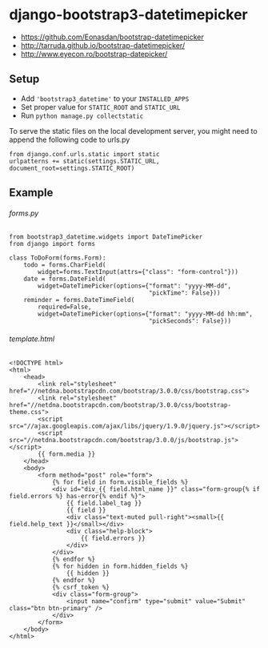 django-bootstrap3-datetimepicker
================================

* https://github.com/Eonasdan/bootstrap-datetimepicker
* http://tarruda.github.io/bootstrap-datetimepicker/
* http://www.eyecon.ro/bootstrap-datepicker/


Setup
-------------------------------

- Add `'bootstrap3_datetime'` to your `INSTALLED_APPS`
- Set proper value for `STATIC_ROOT` and `STATIC_URL`
- Run `python manage.py collectstatic`


To serve the static files on the local development server, 
you might need to append the following code to urls.py

	from django.conf.urls.static import static
	urlpatterns += static(settings.STATIC_URL, document_root=settings.STATIC_ROOT)


Example
--------------------------------

###### forms.py
	from bootstrap3_datetime.widgets import DateTimePicker
	from django import forms
	
	class ToDoForm(forms.Form):
		todo = forms.CharField(
			widget=forms.TextInput(attrs={"class": "form-control"}))
		date = forms.DateField(
			widget=DateTimePicker(options={"format": "yyyy-MM-dd",
		                                   "pickTime": False}))
		reminder = forms.DateTimeField(
			required=False,
			widget=DateTimePicker(options={"format": "yyyy-MM-dd hh:mm",
										   "pickSeconds": False}))


###### template.html
	<!DOCTYPE html>
	<html>
	    <head>
	        <link rel="stylesheet" href="//netdna.bootstrapcdn.com/bootstrap/3.0.0/css/bootstrap.css">
	        <link rel="stylesheet" href="//netdna.bootstrapcdn.com/bootstrap/3.0.0/css/bootstrap-theme.css">
	        <script src="//ajax.googleapis.com/ajax/libs/jquery/1.9.0/jquery.js"></script>
	        <script src="//netdna.bootstrapcdn.com/bootstrap/3.0.0/js/bootstrap.js"></script>
	        {{ form.media }}
	    </head>
	    <body>
	        <form method="post" role="form">
	            {% for field in form.visible_fields %}
	            <div id="div_{{ field.html_name }}" class="form-group{% if field.errors %} has-error{% endif %}">
	                {{ field.label_tag }}
	                {{ field }}
	                <div class="text-muted pull-right"><small>{{ field.help_text }}</small></div>
	                <div class="help-block">
	                    {{ field.errors }}
	                </div>
	            </div>
	            {% endfor %}
	            {% for hidden in form.hidden_fields %}
	                {{ hidden }}
	            {% endfor %}
	            {% csrf_token %}
	            <div class="form-group">
	                <input name="confirm" type="submit" value="Submit" class="btn btn-primary" />
	            </div>
	        </form>
	    </body>
	</html>


